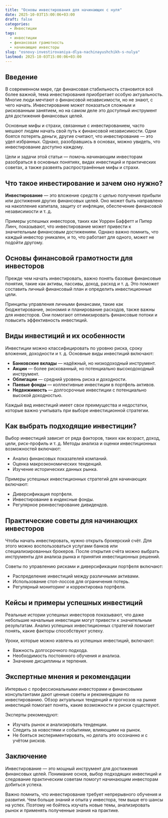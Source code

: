 ```yaml
---
title: "Основы инвестирования для начинающих с нуля"
date: 2025-10-03T15:00:06+03:00
draft: false
categories:
  - Инвестиции
tags:
  - инвестиции
  - финансовая грамотность
  - начинающие инвесторы
slug: "osnovy-investirovaniya-dlya-nachinayushchikh-s-nulya"
lastmod: 2025-10-03T15:00:06+03:00
---
```


## Введение

В современном мире, где финансовая стабильность становится всё более важной, тема инвестирования приобретает особую актуальность. Многие люди мечтают о финансовой независимости, но не знают, с чего начать. Инвестирование может показаться сложным и рискованным занятием, но на самом деле это доступный инструмент для достижения финансовых целей.

Основные мифы и страхи, связанные с инвестированием, часто мешают людям начать свой путь к финансовой независимости. Одни боятся потерять деньги, другие считают, что инвестирование — это удел избранных. Однако, разобравшись в основах, можно увидеть, что инвестирование доступно каждому.

Цели и задачи этой статьи — помочь начинающим инвесторам разобраться в основных понятиях, видах инвестиций и практических советах, а также развеять распространённые мифы и страхи.

## Что такое инвестирование и зачем оно нужно?

**Инвестирование** — это вложение средств с целью получения прибыли или достижения других финансовых целей. Оно может быть направлено на накопление капитала, защиту от инфляции, обеспечение финансовой независимости и т. д.

Примеры успешных инвесторов, таких как Уоррен Баффетт и Питер Линч, показывают, что инвестирование может привести к значительным финансовым достижениям. Однако важно помнить, что каждый инвестор уникален, и то, что работает для одного, может не подойти другому.

## Основы финансовой грамотности для инвесторов

Прежде чем начать инвестировать, важно понять базовые финансовые понятия, такие как активы, пассивы, доход, расход и т. д. Это поможет составить личный финансовый план и определить инвестиционные цели.

Принципы управления личными финансами, такие как бюджетирование, экономия и планирование расходов, также важны для инвесторов. Они помогают оптимизировать финансовые потоки и повысить эффективность инвестиций.

## Виды инвестиций и их особенности

Инвестиции можно классифицировать по уровню риска, сроку вложения, доходности и т. д. Основные виды инвестиций включают:

- **Банковские вклады** — надёжный, но низкодоходный инструмент.
- **Акции** — более рискованный, но потенциально высокодоходный инструмент.
- **Облигации** — средний уровень риска и доходности.
- **Паевые фонды** — коллективные инвестиции в портфель активов.
- **Недвижимость** — долгосрочные инвестиции с потенциально высокой доходностью.

Каждый вид инвестиций имеет свои преимущества и недостатки, которые важно учитывать при выборе инвестиционной стратегии.

## Как выбрать подходящие инвестиции?

Выбор инвестиций зависит от ряда факторов, таких как возраст, доход, цели, риск-профиль и т. д. Методы анализа и оценки инвестиционных возможностей включают:

- Анализ финансовых показателей компаний.
- Оценка макроэкономических тенденций.
- Изучение исторических данных рынка.

Примеры успешных инвестиционных стратегий для начинающих включают:

- Диверсификация портфеля.
- Инвестирование в индексные фонды.
- Регулярное реинвестирование дивидендов.

## Практические советы для начинающих инвесторов

Чтобы начать инвестировать, нужно открыть брокерский счёт. Для этого можно воспользоваться услугами банков или специализированных брокеров. После открытия счёта можно выбрать инструменты для анализа рынка и принятия инвестиционных решений.

Советы по управлению рисками и диверсификации портфеля включают:

- Распределение инвестиций между различными активами.
- Использование стоп-лоссов для ограничения потерь.
- Регулярный мониторинг и корректировка портфеля.

## Кейсы и примеры успешных инвестиций

Реальные истории успешных инвесторов показывают, что даже небольшие начальные инвестиции могут привести к значительным результатам. Анализ успешных инвестиционных стратегий помогает понять, какие факторы способствуют успеху.

Уроки, которые можно извлечь из успешных инвестиций, включают:

- Важность долгосрочного подхода.
- Необходимость постоянного обучения и анализа.
- Значение дисциплины и терпения.

## Экспертные мнения и рекомендации

Интервью с профессиональными инвесторами и финансовыми консультантами дают ценные советы и рекомендации по инвестированию. Обзор актуальных тенденций и прогнозов на рынке инвестиций помогает понять, какие возможности и риски существуют.

Эксперты рекомендуют:

- Изучать рынок и анализировать тенденции.
- Следить за новостями и событиями, влияющими на рынок.
- Не бояться экспериментировать, но делать это осознанно и с учётом рисков.

## Заключение

Инвестирование — это мощный инструмент для достижения финансовых целей. Понимание основ, выбор подходящих инвестиций и следование практическим советам помогут начинающим инвесторам добиться успеха.

Важно помнить, что инвестирование требует непрерывного обучения и развития. Чем больше знаний и опыта у инвестора, тем выше его шансы на успех. Поэтому не бойтесь изучать новые темы, анализировать рынок и применять полученные знания на практике.
